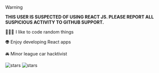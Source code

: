> [!WARNING]  
> **THIS USER IS SUSPECTED OF USING REACT JS. PLEASE REPORT ALL SUSPICIOUS ACTIVITY TO GITHUB SUPPORT.**

👨🏻‍💻​​ ​​​​​​​​​​​ I like to code random things

👽  Enjoy developing React apps

🚘  Minor league car hacktivist

![stars](https://img.shields.io/github/stars/Hacksore)
![stars](https://img.shields.io/badge/Watch-96-lightgrey?logo=github)


